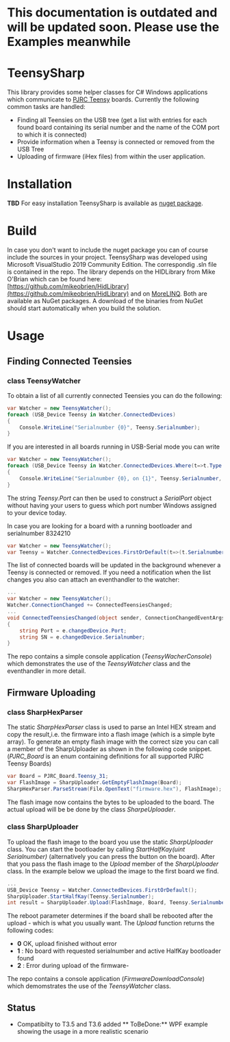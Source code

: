 # This documentation is outdated and will be updated soon. Please use the Examples meanwhile
# TeensySharp
This library provides some helper classes for C# Windows applications which communicate to [PJRC Teensy](http://www.pjrc.com/teensy/index.html) boards. Currently the following common tasks are handled:
- Finding all Teensies on the USB tree (get a list with entries for each found board containing its serial number and the name of the COM port to which it is connected)
- Provide information when a Teensy is connected or removed from the USB Tree
- Uploading of firmware (iHex files) from within the user application.

# Installation

**TBD**
For easy installation TeensySharp is available as [nuget package](https://www.nuget.org/packages/lunoptics.TeensySharp/).

# Build
In case you don't want to include the nuget package you can of course include the sources in your project. TeensySharp was developed using Microsoft VisualStudio 2019 Community Edition. The correspondig .sln file is contained in the repo. The library depends on the HIDLibrary from Mike O'Brian which can be found here: [https://github.com/mikeobrien/HidLibrary](https://github.com/mikeobrien/HidLibrary) and on [MoreLINQ](https://morelinq.github.io/). Both are available as NuGet packages. A download of the binaries from NuGet should start automatically when you build the solution.

# Usage
## Finding Connected Teensies
### class TeensyWatcher
To obtain a list of all currently connected Teensies you can do the following:
```c#
var Watcher = new TeensyWatcher();
foreach (USB_Device Teensy in Watcher.ConnectedDevices)
{
    Console.WriteLine("Serialnumber {0}", Teensy.Serialnumber);
}
```
If you are interested in all boards running in USB-Serial mode you can write
```c#
var Watcher = new TeensyWatcher();
foreach (USB_Device Teensy in Watcher.ConnectedDevices.Where(t=>t.Type == USB_Device.type.UsbSerial))
{
    Console.WriteLine("Serialnumber {0}, on {1}", Teensy.Serialnumber, Teensy.Port);
}
```
The string *Teensy.Port* can then be used to construct a *SerialPort* object without having your users to guess which port number Windows assigned to your device today.

In case you are looking for a board with a running bootloader and serialnumber 8324210
```c#
var Watcher = new TeensyWatcher();
var Teensy = Watcher.ConnectedDevices.FirstOrDefault(t=>(t.Serialnumber==8324210 && t.Type==USB_Device.type.HalfKay ));
```
The list of connected boards will be updated in the background whenever a Teensy is connected or removed. If you need a notification when the list changes you also can attach an eventhandler to the watcher:
```c#
...
var Watcher = new TeensyWatcher();
Watcher.ConnectionChanged += ConnectedTeensiesChanged;
...
void ConnectedTeensiesChanged(object sender, ConnectionChangedEventArgs e)
{
    string Port = e.changedDevice.Port;
    string SN = e.changedDevice.Serialnumber;
}
```
The repo contains a simple console application (*TeensyWacherConsole*) which demonstrates the use of the *TeensyWatcher* class and the eventhandler in more detail.

## Firmware Uploading
### class SharpHexParser
The static *SharpHexParser* class is used to parse an Intel HEX stream and copy the result,i.e. the firmware into a flash image (which is a simple byte array). To generate an empty flash image with the correct size you can call a member of the SharpUploader as shown in the following code snippet. (*PJRC_Board* is an enum containing definitions for all supported PJRC Teensy Boards)

```c#
var Board = PJRC_Board.Teensy_31;
var FlashImage = SharpUploader.GetEmptyFlashImage(Board);
SharpHexParser.ParseStream(File.OpenText("firmware.hex"), FlashImage);
```
The flash image now contains the bytes to be uploaded to the board. The actual upload will be be done by the class *SharpeUploader*.

### class SharpUploader
To upload the flash image to the board you use the static *SharpUploader* class. You can start the bootloader  by calling *StartHalfKay(uint Serialnumber)* (alternatively you can press the button on the board). After that you pass the flash image to the *Upload* member of the *SharpUploader* class. In the example below we upload the image to the first board we find.
```c#
...
USB_Device Teensy = Watcher.ConnectedDevices.FirstOrDefault();
SharpUploader.StartHalfKay(Teensy.Serialnumber);
int result = SharpUploader.Upload(FlashImage, Board, Teensy.Serialnumber, reboot: true);
```
The reboot parameter determines if the board shall be rebooted after the upload - which is what you usually want. The *Upload* function returns the following codes:
- **0** OK, upload finished without error
- **1** : No board with requested serialnumber and active HalfKay bootloader found
- **2** : Error during upload of the firmware-

The repo contains a  console application (*FirmwareDownloadConsole*) which demomstrates the use of the *TeensyWatcher* class.

## Status
- Compatibilty to T3.5 and T3.6 added
** ToBeDone:** WPF example showing the usage in a more realistic scenario

